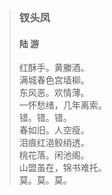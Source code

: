> ### 钗头凤
> #### 陆  游
>红酥手。黄縢酒。  
满城春色宫墙柳。  
东风恶。欢情薄。  
一怀愁绪，几年离索。  
错。错。错。  
春如旧。人空瘦。  
泪痕红浥鲛绡透。  
桃花落。闲池阁。  
山盟虽在，锦书难托。  
莫。莫。莫。  